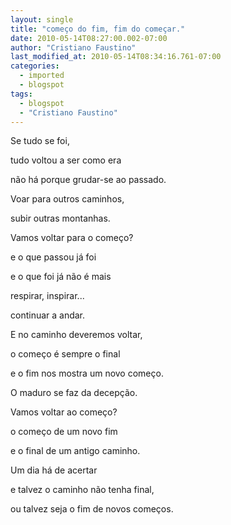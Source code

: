 ```yaml
---
layout: single
title: "começo do fim, fim do começar."
date: 2010-05-14T08:27:00.002-07:00
author: "Cristiano Faustino"
last_modified_at: 2010-05-14T08:34:16.761-07:00
categories:
  - imported
  - blogspot
tags:
  - blogspot
  - "Cristiano Faustino"
---
```


Se tudo se foi, 



tudo voltou a ser como era



não há porque grudar-se ao passado.



Voar para outros caminhos,



subir outras montanhas.



Vamos voltar para o começo?



e o que passou já foi



e o que foi já não é mais



respirar, inspirar...



continuar a andar.



E no caminho deveremos voltar,



o começo é sempre o final



e o fim nos mostra um novo começo.



O maduro se faz da decepção.



Vamos voltar ao começo?



o começo de um novo fim



e o final de um antigo caminho.



Um dia há de acertar



e talvez o caminho não tenha final,



ou talvez seja o fim de novos começos.